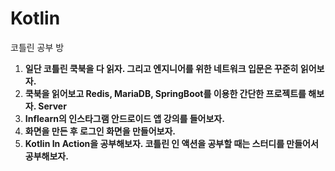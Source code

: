 # Kotlin

코틀린 공부 방

1. **일단 코틀린 쿡북을 다 읽자. 그리고 엔지니어를 위한 네트워크 입문은 꾸준히 읽어보자.**
2. **쿡북을 읽어보고 Redis, MariaDB, SpringBoot를 이용한 간단한 프로젝트를 해보자. Server**
3. **Inflearn의 인스타그램 안드로이드 앱 강의를 들어보자.**
4. **화면을 만든 후 로그인 화면을 만들어보자.**
5. **Kotlin In Action을 공부해보자. 코틀린 인 액션을 공부할 때는 스터디를 만들어서 공부해보자.**

